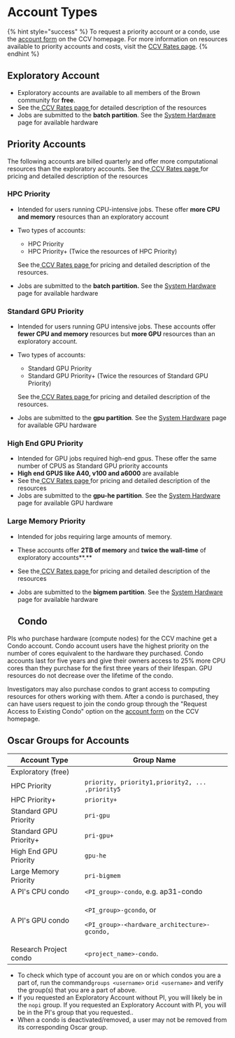 # Account Types

{% hint style="success" %}
To request a priority account or a condo, use the [account form](https://brown.co1.qualtrics.com/jfe/form/SV\_0GtBE8kWJpmeG4B) on the CCV homepage. For more information on resources available to priority accounts and costs, visit the [CCV Rates page](https://ccv.brown.edu/services/rates/).
{% endhint %}

## Exploratory Account

* Exploratory accounts are available to all members of the Brown community for **free**.
* See the[ CCV Rates page ](https://ccv.brown.edu/rates/)for detailed description of the resources
* Jobs are submitted to the **batch partition**. See the  [System Hardware](../system-overview.md) page for available hardware

## Priority Accounts

The following accounts are billed quarterly and offer more computational resources than the exploratory accounts. See the[ CCV Rates page ](https://ccv.brown.edu/services/rates/)for pricing and detailed description of the resources

### HPC Priority

* Intended for users running CPU-intensive jobs. These offer **more CPU and memory** resources than an exploratory account
*   Two types of accounts:

    * HPC Priority&#x20;
    * HPC Priority+ (Twice the resources of HPC Priority)

    See the[ CCV Rates page ](https://ccv.brown.edu/services/rates/)for pricing and detailed description of the resources.
* Jobs are submitted to the **batch partition.** See the [System Hardware](../system-overview.md) page for available hardware

### Standard GPU Priority

* Intended for users running GPU intensive jobs. These accounts offer **fewer CPU and memory** resources but **more GPU** resources than an exploratory account.
*   Two types of accounts:

    * Standard GPU Priority
    * Standard GPU Priority+ (Twice the resources of Standard GPU Priority)

    See the[ CCV Rates page ](https://ccv.brown.edu/services/rates/)for pricing and detailed description of the resources.
* Jobs are submitted to the **gpu partition**. See the [System Hardware](../system-overview.md) page for available GPU hardware

### High End GPU Priority

* Intended for GPU jobs required high-end gpus. These offer the same number of CPUS as Standard GPU priority accounts
* **High end GPUS like A40, v100 and a6000** are available
* See the[ CCV Rates page ](https://ccv.brown.edu/services/rates/)for pricing and detailed description of the resources
* Jobs are submitted to the **gpu-he partition**. See the [System Hardware](../system-overview.md) page for available GPU hardware

### Large Memory Priority

* Intended for jobs requiring large amounts of memory.
* These accounts offer **2TB of memory** and **twice the wall-time** of exploratory accounts**.**
* See the[ CCV Rates page ](https://ccv.brown.edu/services/rates/)for pricing and detailed description of the resources
*   Jobs are submitted to the **bigmem partition**. See the [System Hardware](../system-overview.md) page for available  hardware

    ## Condo

PIs who purchase hardware (compute nodes) for the CCV machine get a Condo account. Condo account users have the highest priority on the number of cores equivalent to the hardware they purchased. Condo accounts last for five years and give their owners access to 25% more CPU cores than they purchase for the first three years of their lifespan. GPU resources do not decrease over the lifetime of the condo.

Investigators may also purchase condos to grant access to computing resources for others working with them. After a condo is purchased, they can have users request to join the condo group through the "Request Access to Existing Condo" option on the [account form](https://brown.co1.qualtrics.com/jfe/form/SV\_0GtBE8kWJpmeG4B) on the CCV homepage.&#x20;

## Oscar Groups for Accounts

| Account Type           | Group Name                                                                                                               |
| ---------------------- | ------------------------------------------------------------------------------------------------------------------------ |
| Exploratory (free)     |                                                                                                                          |
| HPC Priority           | `priority, priority1,priority2, ... ,priority5`                                                                          |
| HPC Priority+          | `priority+`                                                                                                              |
| Standard GPU Priority  | `pri-gpu`                                                                                                                |
| Standard GPU Priority+ | `pri-gpu+`                                                                                                               |
| High End GPU Priority  | `gpu-he`                                                                                                                 |
| Large Memory Priority  | `pri-bigmem`                                                                                                             |
| A PI's CPU condo       | `<PI_group>-condo`, e.g. ap31-condo                                                                                      |
| A PI's GPU condo       | <p><code>&#x3C;PI_group>-gcondo</code>, or</p><p> <code>&#x3C;PI_group>-&#x3C;hardware_architecture>-gcondo,</code> </p> |
| Research Project condo | `<project_name>-condo`.                                                                                                  |

* To check which type of account you are on or which condos you are a part of, run the command`groups <username>` or`id <username>` and verify the group(s) that you are a part of above.&#x20;
* If you requested an Exploratory Account without PI, you will likely be in the `nopi` group. If you requested an Exploratory Account with PI, you will be in the PI's group that you requested..
* When a condo is deactivated/removed, a user may not be removed from its corresponding Oscar group.&#x20;

